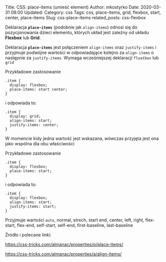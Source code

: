 Title: CSS: place-items (umieść element)
Author: mkostyrko
Date: 2020-03-31 08:00
Updated:
Category: css
Tags: css, place-items, grid, flexbox, start, center, place-items
Slug: css-place-items
related_posts: css-flexbox

Deklaracja **`place-items`** (podobnie jak `align-items`) odnosi się do pozycjonowania dzieci elementu, których układ jest zależny od układu **Flexbox** lub **Grid**.

Deklaracja **`place-items`** jest połączeniem `align-items` oraz `justify-items` i przyjmuje podwójne wartości w odpowiadające kolejno za `align-items` o następnie za `justify-items`. Wymaga wcześniejszej deklaracji `floatbox` lub `grid `

Przykładowe zastosowanie

    .item {
      display: flexbox;
      place-items: start center;
    }

i odpowiada to:

    .item {
      display: grid;
      align-items: start;
      justify-items: center;
    }

W momencie kidy jedna wartość jest wskazana, wówczas przyjęta jest ona jako wspólna dla obu właściwości

Przykładowe zastosowanie

    .item {
      display: flexbox;
      place-items: start;
    }

i odpowiada to:

    .item {
      display: flexbox;
      align-items: start;
      justify-items: start;
    }

Przyjmuje wartości `auto`, normal, strech, start end, center, left, right, flex-start, flex-end, self-start, self-end, first-baseline, last-baseline


Źródło i polecane linki:

https://css-tricks.com/almanac/properties/p/place-items/

https://css-tricks.com/almanac/properties/a/align-items/

